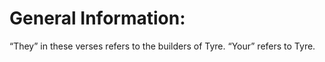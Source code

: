 # General Information:

“They” in these verses refers to the builders of Tyre. “Your” refers to Tyre.